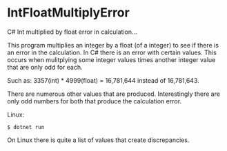 # IntFloatMultiplyError
C# Int multiplied by float error in calculation...

This program multiplies an integer by a float (of a integer) to see if there is an error in the calculation.
In C# there is an error with certain values.  This occurs when mulitplying some integer values times another integer value that are only odd for each.

Such as:
3357(int) * 4999(float) = 16,781,644 instead of 16,781,643.

There are numerous other values that are produced.  Interestingly there are only odd numbers for both that produce the calculation error.

Linux:
```terminal
$ dotnet run
```
On Linux there is quite a list of values that create discrepancies.
